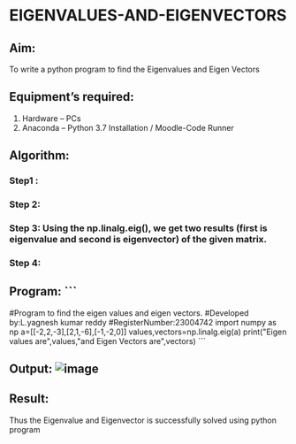 # EIGENVALUES-AND-EIGENVECTORS
## Aim:
To write a python program to find the Eigenvalues and Eigen Vectors
## Equipment’s required:
1. 	Hardware – PCs
2. 	Anaconda – Python 3.7 Installation / Moodle-Code Runner
## Algorithm:
### Step1 : 
### Step 2: 
### Step 3: Using the np.linalg.eig(),  we get two results (first is eigenvalue and second is eigenvector) of the given matrix.
### Step 4: 

## Program:                                                                                                                                                                                     ```                                                                                                                                                                                     
#Program to find the eigen values and eigen vectors.
#Developed by:L.yagnesh kumar reddy 
#RegisterNumber:23004742
import numpy as np
a=[[-2,2,-3],[2,1,-6],[-1,-2,0]]
values,vectors=np.linalg.eig(a)
print("Eigen values are",values,"and Eigen Vectors are",vectors)                                                                                                                                ```
## Output:                                                                                                                                                                                        ![image](https://github.com/23004742/EIGENVALUES-AND-EIGENVECTORS/assets/150319318/e98b4fa1-b87f-4dde-9815-1fd3bae89e5f)


## Result:
Thus the Eigenvalue and Eigenvector is successfully solved using python program
